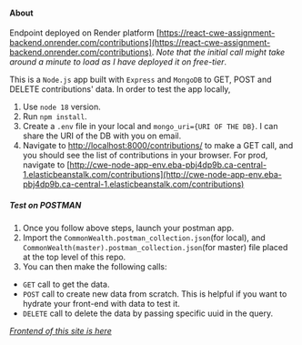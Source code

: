 #### About

Endpoint deployed on Render platform [https://react-cwe-assignment-backend.onrender.com/contributions](https://react-cwe-assignment-backend.onrender.com/contributions). _Note that the initial call might take around a minute to load as I have deployed it on free-tier_.

This is a `Node.js` app built with `Express` and `MongoDB` to GET, POST and DELETE contributions' data. In order to test the app locally,

1. Use `node 18` version.
2. Run `npm install`.
3. Create a `.env` file in your local and `mongo_uri={URI OF THE DB}`. I can share the URI of the DB with you on email.
4. Navigate to [http://localhost:8000/contributions/](http://localhost:8000/contributions/) to make a GET call, and you should see the list of contributions in your browser. For prod, navigate to [http://cwe-node-app-env.eba-pbj4dp9b.ca-central-1.elasticbeanstalk.com/contributions](http://cwe-node-app-env.eba-pbj4dp9b.ca-central-1.elasticbeanstalk.com/contributions)

##### Test on POSTMAN

1. Once you follow above steps, launch your postman app.
2. Import the `CommonWealth.postman_collection.json`(for local), and `CommonWealth(master).postman_collection.json`(for master) file placed at the top level of this repo.
3. You can then make the following calls:

- `GET` call to get the data.
- `POST` call to create new data from scratch. This is helpful if you want to hydrate your front-end with data to test it.
- `DELETE` call to delete the data by passing specific uuid in the query.

_[Frontend of this site is here](https://github.com/sandeep194920/react-cwe-assignment/blob/develop/TODO.md)_
